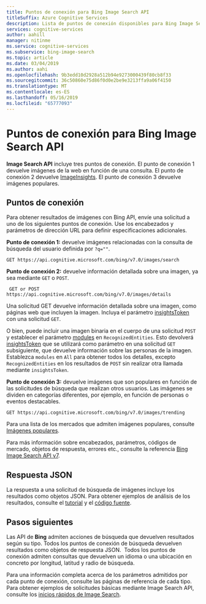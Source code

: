 ```yaml
---
title: Puntos de conexión para Bing Image Search API
titleSuffix: Azure Cognitive Services
description: Lista de puntos de conexión disponibles para Bing Image Search API.
services: cognitive-services
author: aahill
manager: nitinme
ms.service: cognitive-services
ms.subservice: bing-image-search
ms.topic: article
ms.date: 03/04/2019
ms.author: aahi
ms.openlocfilehash: 9b3edd10d2928a512b94e9273000439f80cb8f33
ms.sourcegitcommit: 36c50860e75d86f0d0e2be9e3213ffa9a06f4150
ms.translationtype: MT
ms.contentlocale: es-ES
ms.lasthandoff: 05/16/2019
ms.locfileid: "65777093"
---
```

# <a name="endpoints-for-the-bing-image-search-api"></a>Puntos de conexión para Bing Image Search API

**Image Search API** incluye tres puntos de conexión.  El punto de conexión 1 devuelve imágenes de la web en función de una consulta. El punto de conexión 2 devuelve [ImageInsights](https://docs.microsoft.com/rest/api/cognitiveservices/bing-images-api-v7-reference#imageinsightsresponse).  El punto de conexión 3 devuelve imágenes populares.

## <a name="endpoints"></a>Puntos de conexión

Para obtener resultados de imágenes con Bing API, envíe una solicitud a uno de los siguientes puntos de conexión. Use los encabezados y parámetros de dirección URL para definir especificaciones adicionales.

**Punto de conexión 1:** devuelve imágenes relacionadas con la consulta de búsqueda del usuario definida por `?q=""`.
```
GET https://api.cognitive.microsoft.com/bing/v7.0/images/search
```

**Punto de conexión 2:** devuelve información detallada sobre una imagen, ya sea mediante `GET` o `POST`.
```
 GET or POST https://api.cognitive.microsoft.com/bing/v7.0/images/details
```
Una solicitud GET devuelve información detallada sobre una imagen, como páginas web que incluyen la imagen. Incluya el parámetro [insightsToken](https://docs.microsoft.com/rest/api/cognitiveservices/bing-images-api-v7-reference#insightstoken) con una solicitud `GET`.

O bien, puede incluir una imagen binaria en el cuerpo de una solicitud `POST` y establecer el parámetro [modules](https://docs.microsoft.com/rest/api/cognitiveservices/bing-images-api-v7-reference#modulesrequested) en `RecognizedEntities`. Esto devolverá [insightsToken](https://docs.microsoft.com/rest/api/cognitiveservices/bing-images-api-v5-reference#insightstoken) que se utilizará como parámetro en una solicitud `GET` subsiguiente, que devuelve información sobre las personas de la imagen.  Establezca `modules` en `All` para obtener todos los detalles, excepto `RecognizedEntities` en los resultados de `POST` sin realizar otra llamada mediante `insightsToken`.


**Punto de conexión 3:** devuelve imágenes que son populares en función de las solicitudes de búsqueda que realizan otros usuarios. Las imágenes se dividen en categorías diferentes, por ejemplo, en función de personas o eventos destacables.
```
GET https://api.cognitive.microsoft.com/bing/v7.0/images/trending
```

Para una lista de los mercados que admiten imágenes populares, consulte [Imágenes populares](https://docs.microsoft.com/azure/cognitive-services/bing-image-search/trending-images).

Para más información sobre encabezados, parámetros, códigos de mercado, objetos de respuesta, errores etc., consulte la referencia [Bing Image Search API v7](https://docs.microsoft.com/rest/api/cognitiveservices/bing-images-api-v7-reference).
## <a name="response-json"></a>Respuesta JSON
La respuesta a una solicitud de búsqueda de imágenes incluye los resultados como objetos JSON. Para obtener ejemplos de análisis de los resultados, consulte el [tutorial](https://docs.microsoft.com/azure/cognitive-services/bing-image-search/tutorial-bing-image-search-single-page-app) y el [código fuente](https://docs.microsoft.com/azure/cognitive-services/bing-image-search/tutorial-bing-image-search-single-page-app-source).

## <a name="next-steps"></a>Pasos siguientes
Las API de **Bing** admiten acciones de búsqueda que devuelven resultados según su tipo. Todos los puntos de conexión de búsqueda devuelven resultados como objetos de respuesta JSON.  Todos los puntos de conexión admiten consultas que devuelven un idioma o una ubicación en concreto por longitud, latitud y radio de búsqueda.

Para una información completa acerca de los parámetros admitidos por cada punto de conexión, consulte las páginas de referencia de cada tipo.
Para obtener ejemplos de solicitudes básicas mediante Image Search API, consulte los [inicios rápidos de Image Search](https://docs.microsoft.com/azure/cognitive-services/bing-image-search/search-the-web).

